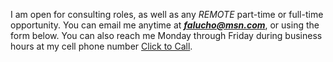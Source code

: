 I am open for consulting roles, as well as any _REMOTE_ part-time or full-time opportunity. You can email me anytime at ***<falucho@msn.com>***, or using the form below. You can also reach me Monday through Friday during business hours at my cell phone number [Click to Call](tel:+15038073270).